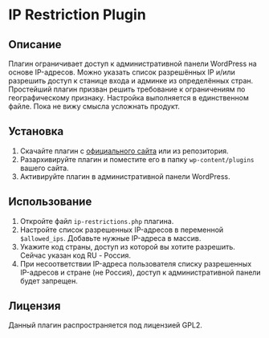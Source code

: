 # IP Restriction Plugin

## Описание
Плагин ограничивает доступ к административной панели WordPress на основе IP-адресов. Можно указать список разрешённых IP и/или разрешить доступ к станице входа и админке из определённых стран. Простейший плагин призван решить требование к ограничениям по географическому признаку. Настройка выполняется в единственном файле. Пока не вижу смысла усложнать продукт.

## Установка
1. Скачайте плагин с [официального сайта](https://o-les.ru/ip-restriction) или из репозитория.
2. Разархивируйте плагин и поместите его в папку `wp-content/plugins` вашего сайта.
3. Активируйте плагин в административной панели WordPress.

## Использование
1. Откройте файл `ip-restrictions.php` плагина.
2. Настройте список разрешенных IP-адресов в переменной `$allowed_ips`. Добавьте нужные IP-адреса в массив.
3. Укажите код страны, доступ из которой вы хотите разрешить. Сейчас указан код RU - Россия.
4. При несоответствии IP-адреса пользователя списку разрешенных IP-адресов и стране (не Россия), доступ к административной панели будет запрещен.

## Лицензия
Данный плагин распространяется под лицензией GPL2.